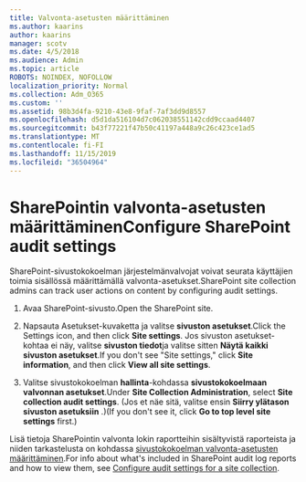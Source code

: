 ```yaml
---
title: Valvonta-asetusten määrittäminen
ms.author: kaarins
author: kaarins
manager: scotv
ms.date: 4/5/2018
ms.audience: Admin
ms.topic: article
ROBOTS: NOINDEX, NOFOLLOW
localization_priority: Normal
ms.collection: Adm_O365
ms.custom: ''
ms.assetid: 98b3d4fa-9210-43e8-9faf-7af3dd9d8557
ms.openlocfilehash: d5d1da516104d7c062038551142cdd9ccaad4407
ms.sourcegitcommit: b43f77221f47b50c41197a448a9c26c423ce1ad5
ms.translationtype: MT
ms.contentlocale: fi-FI
ms.lasthandoff: 11/15/2019
ms.locfileid: "36504964"
---
```

# <a name="configure-sharepoint-audit-settings"></a><span data-ttu-id="1635c-102">SharePointin valvonta-asetusten määrittäminen</span><span class="sxs-lookup"><span data-stu-id="1635c-102">Configure SharePoint audit settings</span></span>

<span data-ttu-id="1635c-103">SharePoint-sivustokokoelman järjestelmänvalvojat voivat seurata käyttäjien toimia sisällössä määrittämällä valvonta-asetukset.</span><span class="sxs-lookup"><span data-stu-id="1635c-103">SharePoint site collection admins can track user actions on content by configuring audit settings.</span></span>
  
1. <span data-ttu-id="1635c-104">Avaa SharePoint-sivusto.</span><span class="sxs-lookup"><span data-stu-id="1635c-104">Open the SharePoint site.</span></span>
    
2. <span data-ttu-id="1635c-105">Napsauta Asetukset-kuvaketta ja valitse **sivuston asetukset**.</span><span class="sxs-lookup"><span data-stu-id="1635c-105">Click the Settings icon, and then click **Site settings**.</span></span> <span data-ttu-id="1635c-106">Jos sivuston asetukset-kohtaa ei näy, valitse **sivuston tiedot**ja valitse sitten **Näytä kaikki sivuston asetukset**.</span><span class="sxs-lookup"><span data-stu-id="1635c-106">If you don't see "Site settings," click **Site information**, and then click **View all site settings**.</span></span>
    
3. <span data-ttu-id="1635c-107">Valitse sivustokokoelman **hallinta**-kohdassa **sivustokokoelmaan valvonnan asetukset**.</span><span class="sxs-lookup"><span data-stu-id="1635c-107">Under **Site Collection Administration**, select **Site collection audit settings**.</span></span> <span data-ttu-id="1635c-108">(Jos et näe sitä, valitse ensin **Siirry ylätason sivuston asetuksiin** .)</span><span class="sxs-lookup"><span data-stu-id="1635c-108">(If you don't see it, click **Go to top level site settings** first.)</span></span> 
    
<span data-ttu-id="1635c-109">Lisä tietoja SharePointin valvonta lokin raportteihin sisältyvistä raporteista ja niiden tarkastelusta on kohdassa [sivustokokoelman valvonta-asetusten määrittäminen](https://go.microsoft.com/fwlink/?linkid=404050).</span><span class="sxs-lookup"><span data-stu-id="1635c-109">For info about what's included in SharePoint audit log reports and how to view them, see [Configure audit settings for a site collection](https://go.microsoft.com/fwlink/?linkid=404050).</span></span>
  


